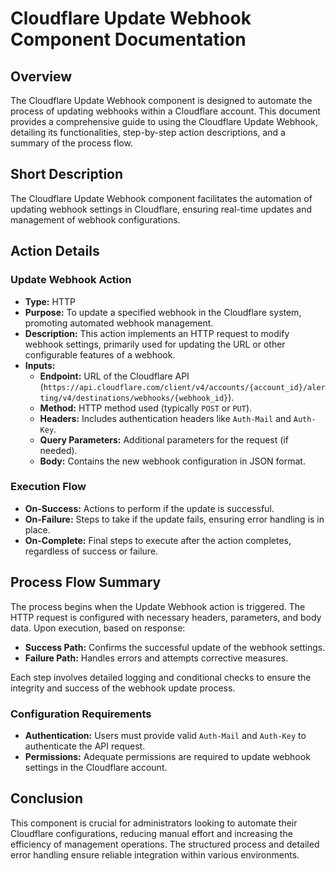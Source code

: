 # Cloudflare Update Webhook Component Documentation

## Overview
The Cloudflare Update Webhook component is designed to automate the process of updating webhooks within a Cloudflare account. This document provides a comprehensive guide to using the Cloudflare Update Webhook, detailing its functionalities, step-by-step action descriptions, and a summary of the process flow.

## Short Description
The Cloudflare Update Webhook component facilitates the automation of updating webhook settings in Cloudflare, ensuring real-time updates and management of webhook configurations.

## Action Details

### Update Webhook Action
- **Type:** HTTP
- **Purpose:** To update a specified webhook in the Cloudflare system, promoting automated webhook management.
- **Description:** This action implements an HTTP request to modify webhook settings, primarily used for updating the URL or other configurable features of a webhook.
- **Inputs:**
  - **Endpoint:** URL of the Cloudflare API (`https://api.cloudflare.com/client/v4/accounts/{account_id}/alerting/v4/destinations/webhooks/{webhook_id}`).
  - **Method:** HTTP method used (typically `POST` or `PUT`).
  - **Headers:** Includes authentication headers like `Auth-Mail` and `Auth-Key`.
  - **Query Parameters:** Additional parameters for the request (if needed).
  - **Body:** Contains the new webhook configuration in JSON format.

### Execution Flow
- **On-Success:** Actions to perform if the update is successful.
- **On-Failure:** Steps to take if the update fails, ensuring error handling is in place.
- **On-Complete:** Final steps to execute after the action completes, regardless of success or failure.

## Process Flow Summary
The process begins when the Update Webhook action is triggered. The HTTP request is configured with necessary headers, parameters, and body data. Upon execution, based on response:
- **Success Path:** Confirms the successful update of the webhook settings.
- **Failure Path:** Handles errors and attempts corrective measures.

Each step involves detailed logging and conditional checks to ensure the integrity and success of the webhook update process.

### Configuration Requirements
- **Authentication:** Users must provide valid `Auth-Mail` and `Auth-Key` to authenticate the API request.
- **Permissions:** Adequate permissions are required to update webhook settings in the Cloudflare account.

## Conclusion
This component is crucial for administrators looking to automate their Cloudflare configurations, reducing manual effort and increasing the efficiency of management operations. The structured process and detailed error handling ensure reliable integration within various environments.

